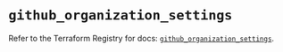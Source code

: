 # `github_organization_settings`

Refer to the Terraform Registry for docs: [`github_organization_settings`](https://registry.terraform.io/providers/integrations/github/6.2.0/docs/resources/organization_settings).
